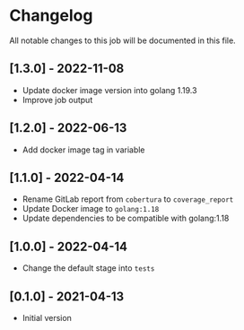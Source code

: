# Changelog
All notable changes to this job will be documented in this file.

## [1.3.0] - 2022-11-08
* Update docker image version into golang 1.19.3
* Improve job output

## [1.2.0] - 2022-06-13
* Add docker image tag in variable

## [1.1.0] - 2022-04-14
* Rename GitLab report from `cobertura` to `coverage_report`
* Update Docker image to `golang:1.18`
* Update dependencies to be compatible with golang:1.18

## [1.0.0] - 2022-04-14
* Change the default stage into `tests`

## [0.1.0] - 2021-04-13
* Initial version
